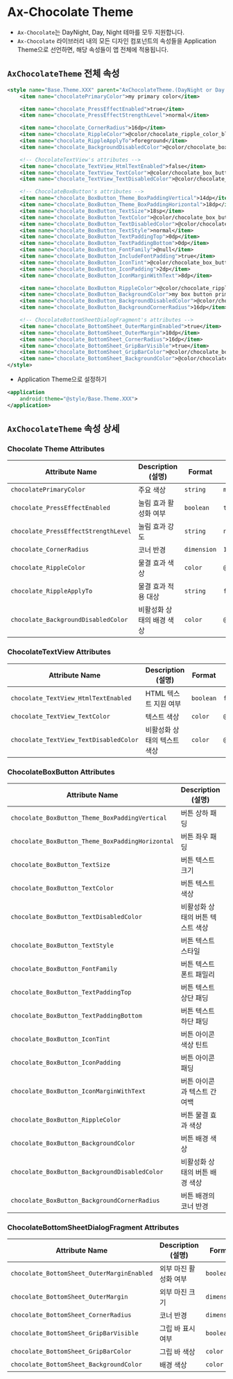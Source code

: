 # Ax-Chocolate Theme

- `Ax-Chocolate`는 DayNight, Day, Night 테마를 모두 지원합니다.
- `Ax-Chocolate` 라이브러리 내의 모든 디자인 컴포넌트의 속성들을 Application Theme으로 선언하면, 해당 속성들이 앱 전체에 적용됩니다.

## `AxChocolateTheme` 전체 속성

```xml
<style name="Base.Theme.XXX" parent="AxChocolateTheme.(DayNight or Day or Night)">
    <item name="chocolatePrimaryColor">my primary color</item>

    <item name="chocolate_PressEffectEnabled">true</item>
    <item name="chocolate_PressEffectStrengthLevel">normal</item>

    <item name="chocolate_CornerRadius">16dp</item>
    <item name="chocolate_RippleColor">@color/chocolate_ripple_color_black</item>
    <item name="chocolate_RippleApplyTo">foreground</item>
    <item name="chocolate_BackgroundDisabledColor">@color/chocolate_box_button_background_disabled</item>

    <!-- ChocolateTextView's attributes -->
    <item name="chocolate_TextView_HtmlTextEnabled">false</item>
    <item name="chocolate_TextView_TextColor">@color/chocolate_box_button_text</item>
    <item name="chocolate_TextView_TextDisabledColor">@color/chocolate_box_button_text_disabled</item>

    <!-- ChocolateBoxButton's attributes -->
    <item name="chocolate_BoxButton_Theme_BoxPaddingVertical">14dp</item>
    <item name="chocolate_BoxButton_Theme_BoxPaddingHorizontal">18dp</item>
    <item name="chocolate_BoxButton_TextSize">18sp</item>
    <item name="chocolate_BoxButton_TextColor">@color/chocolate_box_button_text</item>
    <item name="chocolate_BoxButton_TextDisabledColor">@color/chocolate_box_button_text_disabled</item>
    <item name="chocolate_BoxButton_TextStyle">normal</item>
    <item name="chocolate_BoxButton_TextPaddingTop">0dp</item>
    <item name="chocolate_BoxButton_TextPaddingBottom">0dp</item>
    <item name="chocolate_BoxButton_FontFamily">@null</item>
    <item name="chocolate_BoxButton_IncludeFontPadding">true</item>
    <item name="chocolate_BoxButton_IconTint">@color/chocolate_box_button_text_day</item>
    <item name="chocolate_BoxButton_IconPadding">2dp</item>
    <item name="chocolate_BoxButton_IconMarginWithText">8dp</item>

    <item name="chocolate_BoxButton_RippleColor">@color/chocolate_ripple_color_black</item>
    <item name="chocolate_BoxButton_BackgroundColor">my box button primary color</item>
    <item name="chocolate_BoxButton_BackgroundDisabledColor">@color/chocolate_box_button_background_disabled</item>
    <item name="chocolate_BoxButton_BackgroundCornerRadius">16dp</item>

    <!-- ChocolateBottomSheetDialogFragment's attributes -->
    <item name="chocolate_BottomSheet_OuterMarginEnabled">true</item>
    <item name="chocolate_BottomSheet_OuterMargin">10dp</item>
    <item name="chocolate_BottomSheet_CornerRadius">16dp</item>
    <item name="chocolate_BottomSheet_GripBarVisible">true</item>
    <item name="chocolate_BottomSheet_GripBarColor">@color/chocolate_bottom_sheet_grip_bar</item>
    <item name="chocolate_BottomSheet_BackgroundColor">@color/chocolate_bottom_sheet_background</item>
</style>
```

- Application Theme으로 설정하기

```xml
<application
    android:theme="@style/Base.Theme.XXX">
</application>
```

## `AxChocolateTheme` 속성 상세

### Chocolate Theme Attributes

| Attribute Name                       | Description (설명) | Format      | Default Value                                     |
|--------------------------------------|------------------|-------------|---------------------------------------------------|
| `chocolatePrimaryColor`              | 주요 색상            | `string`    | `my primary color`                                |
| `chocolate_PressEffectEnabled`       | 눌림 효과 활성화 여부     | `boolean`   | `true`                                            |
| `chocolate_PressEffectStrengthLevel` | 눌림 효과 강도         | `string`    | `normal`                                          |
| `chocolate_CornerRadius`             | 코너 반경            | `dimension` | `16dp`                                            |
| `chocolate_RippleColor`              | 물결 효과 색상         | `color`     | `@color/chocolate_ripple_color_black`             |
| `chocolate_RippleApplyTo`            | 물결 효과 적용 대상      | `string`    | `foreground`                                      |
| `chocolate_BackgroundDisabledColor`  | 비활성화 상태의 배경 색상   | `color`     | `@color/chocolate_box_button_background_disabled` |

### ChocolateTextView Attributes

| Attribute Name                         | Description (설명) | Format    | Default Value                               |
|----------------------------------------|------------------|-----------|---------------------------------------------|
| `chocolate_TextView_HtmlTextEnabled`   | HTML 텍스트 지원 여부   | `boolean` | `false`                                     |
| `chocolate_TextView_TextColor`         | 텍스트 색상           | `color`   | `@color/chocolate_box_button_text`          |
| `chocolate_TextView_TextDisabledColor` | 비활성화 상태의 텍스트 색상  | `color`   | `@color/chocolate_box_button_text_disabled` |

### ChocolateBoxButton Attributes

| Attribute Name                                   | Description (설명)   | Format      | Default Value                                     |
|--------------------------------------------------|--------------------|-------------|---------------------------------------------------|
| `chocolate_BoxButton_Theme_BoxPaddingVertical`   | 버튼 상하 패딩           | `dimension` | `14dp`                                            |
| `chocolate_BoxButton_Theme_BoxPaddingHorizontal` | 버튼 좌우 패딩           | `dimension` | `18dp`                                            |
| `chocolate_BoxButton_TextSize`                   | 버튼 텍스트 크기          | `dimension` | `18sp`                                            |
| `chocolate_BoxButton_TextColor`                  | 버튼 텍스트 색상          | `color`     | `@color/chocolate_box_button_text`                |
| `chocolate_BoxButton_TextDisabledColor`          | 비활성화 상태의 버튼 텍스트 색상 | `color`     | `@color/chocolate_box_button_text_disabled`       |
| `chocolate_BoxButton_TextStyle`                  | 버튼 텍스트 스타일         | `string`    | `normal`                                          |
| `chocolate_BoxButton_FontFamily`                 | 버튼 텍스트 폰트 패밀리      | `reference` | `@null`                                           |
| `chocolate_BoxButton_TextPaddingTop`             | 버튼 텍스트 상단 패딩       | `dimension` | `0dp`                                             |
| `chocolate_BoxButton_TextPaddingBottom`          | 버튼 텍스트 하단 패딩       | `dimension` | `0dp`                                             |
| `chocolate_BoxButton_IconTint`                   | 버튼 아이콘 색상 틴트       | `color`     | `@color/chocolate_box_button_text_day`            |
| `chocolate_BoxButton_IconPadding`                | 버튼 아이콘 패딩          | `dimension` | `2dp`                                             |
| `chocolate_BoxButton_IconMarginWithText`         | 버튼 아이콘과 텍스트 간 여백   | `dimension` | `8dp`                                             |
| `chocolate_BoxButton_RippleColor`                | 버튼 물결 효과 색상        | `color`     | `@color/chocolate_ripple_color_black`             |
| `chocolate_BoxButton_BackgroundColor`            | 버튼 배경 색상           | `string`    | `my box button primary color`                     |
| `chocolate_BoxButton_BackgroundDisabledColor`    | 비활성화 상태의 버튼 배경 색상  | `color`     | `@color/chocolate_box_button_background_disabled` |
| `chocolate_BoxButton_BackgroundCornerRadius`     | 버튼 배경의 코너 반경       | `dimension` | `16dp`                                            |

### ChocolateBottomSheetDialogFragment Attributes

| Attribute Name                             | Description (설명) | Format      | Default Value                              |
|--------------------------------------------|------------------|-------------|--------------------------------------------|
| `chocolate_BottomSheet_OuterMarginEnabled` | 외부 마진 활성화 여부     | `boolean`   | `true`                                     |
| `chocolate_BottomSheet_OuterMargin`        | 외부 마진 크기         | `dimension` | `10dp`                                     |
| `chocolate_BottomSheet_CornerRadius`       | 코너 반경            | `dimension` | `16dp`                                     |
| `chocolate_BottomSheet_GripBarVisible`     | 그립 바 표시 여부       | `boolean`   | `true`                                     |
| `chocolate_BottomSheet_GripBarColor`       | 그립 바 색상          | `color`     | `@color/chocolate_bottom_sheet_grip_bar`   |
| `chocolate_BottomSheet_BackgroundColor`    | 배경 색상            | `color`     | `@color/chocolate_bottom_sheet_background` |
